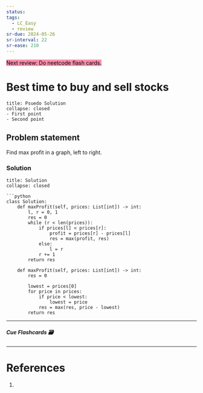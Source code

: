 ```yaml
---
status: 
tags:
  - LC_Easy
  - review
sr-due: 2024-05-26
sr-interval: 22
sr-ease: 210
---
```


<mark style="background: #FF5582A6;">Next review: Do neetcode flash cards.</mark>

# Best time to buy and sell stocks
```ad-tldr
title: Psuedo Solution
collapse: closed
- First point
- Second point
```
## Problem statement
Find max profit in a graph, left to right.



### Solution
```ad-tldr
title: Solution
collapse: closed

```python
class Solution:
    def maxProfit(self, prices: List[int]) -> int:
        l, r = 0, 1
        res = 0
        while (r < len(prices)):
            if prices[l] < prices[r]:
                profit = prices[r] - prices[l]
                res = max(profit, res)
            else:
                l = r
            r += 1 
        return res

    def maxProfit(self, prices: List[int]) -> int:
        res = 0
        
        lowest = prices[0]
        for price in prices:
            if price < lowest:
                lowest = price
            res = max(res, price - lowest)
        return res

```


---
##### Cue Flashcards 🗃

---
# References
1. 

